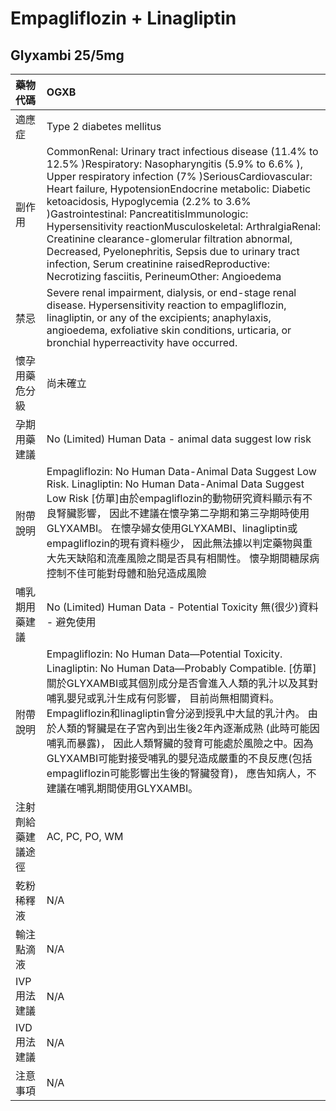 # Empagliflozin + Linagliptin

## Glyxambi 25/5mg

| 藥物代碼           | OGXB                                                                                                                                                                                                                                                                                                                                                                                                                                                                                                                                                                                      |
|:-------------------|:------------------------------------------------------------------------------------------------------------------------------------------------------------------------------------------------------------------------------------------------------------------------------------------------------------------------------------------------------------------------------------------------------------------------------------------------------------------------------------------------------------------------------------------------------------------------------------------|
| 適應症             | Type 2 diabetes mellitus                                                                                                                                                                                                                                                                                                                                                                                                                                                                                                                                                                  |
| 副作用             | CommonRenal: Urinary tract infectious disease (11.4% to 12.5% )Respiratory: Nasopharyngitis (5.9% to 6.6% ), Upper respiratory infection (7% )SeriousCardiovascular: Heart failure, HypotensionEndocrine metabolic: Diabetic ketoacidosis, Hypoglycemia (2.2% to 3.6% )Gastrointestinal: PancreatitisImmunologic: Hypersensitivity reactionMusculoskeletal: ArthralgiaRenal: Creatinine clearance-glomerular filtration abnormal, Decreased, Pyelonephritis, Sepsis due to urinary tract infection, Serum creatinine raisedReproductive: Necrotizing fasciitis, PerineumOther: Angioedema |
| 禁忌               | Severe renal impairment, dialysis, or end-stage renal disease. Hypersensitivity reaction to empagliflozin, linagliptin, or any of the excipients; anaphylaxis, angioedema, exfoliative skin conditions, urticaria, or bronchial hyperreactivity have occurred.                                                                                                                                                                                                                                                                                                                            |
| 懷孕用藥危分級     | 尚未確立                                                                                                                                                                                                                                                                                                                                                                                                                                                                                                                                                                                  |
| 孕期用藥建議       | No (Limited) Human Data - animal data suggest low risk                                                                                                                                                                                                                                                                                                                                                                                                                                                                                                                                    |
| 附帶說明           | Empagliflozin: No Human Data-Animal Data Suggest Low Risk. Linagliptin: No Human Data-Animal Data Suggest Low Risk [仿單]由於empagliflozin的動物研究資料顯示有不良腎臟影響， 因此不建議在懷孕第二孕期和第三孕期時使用GLYXAMBI。 在懷孕婦女使用GLYXAMBI、linagliptin或empagliflozin的現有資料極少， 因此無法據以判定藥物與重大先天缺陷和流產風險之間是否具有相關性。 懷孕期間糖尿病控制不佳可能對母體和胎兒造成風險                                                                                                                                                                        |
| 哺乳期用藥建議     | No (Limited) Human Data - Potential Toxicity 無(很少)資料 - 避免使用                                                                                                                                                                                                                                                                                                                                                                                                                                                                                                                      |
| 附帶說明           | Empagliflozin: No Human Data—Potential Toxicity. Linagliptin: No Human Data—Probably Compatible. [仿單]關於GLYXAMBI或其個別成分是否會進入人類的乳汁以及其對哺乳嬰兒或乳汁生成有何影響， 目前尚無相關資料。Empagliflozin和linagliptin會分泌到授乳中大鼠的乳汁內。 由於人類的腎臟是在子宮內到出生後2年內逐漸成熟 (此時可能因哺乳而暴露)， 因此人類腎臟的發育可能處於風險之中。因為GLYXAMBI可能對接受哺乳的嬰兒造成嚴重的不良反應(包括empagliflozin可能影響出生後的腎臟發育)， 應告知病人，不建議在哺乳期間使用GLYXAMBI。                                                                    |
| 注射劑給藥建議途徑 | AC, PC, PO, WM                                                                                                                                                                                                                                                                                                                                                                                                                                                                                                                                                                            |
| 乾粉稀釋液         | N/A                                                                                                                                                                                                                                                                                                                                                                                                                                                                                                                                                                                       |
| 輸注點滴液         | N/A                                                                                                                                                                                                                                                                                                                                                                                                                                                                                                                                                                                       |
| IVP 用法建議       | N/A                                                                                                                                                                                                                                                                                                                                                                                                                                                                                                                                                                                       |
| IVD 用法建議       | N/A                                                                                                                                                                                                                                                                                                                                                                                                                                                                                                                                                                                       |
| 注意事項           | N/A                                                                                                                                                                                                                                                                                                                                                                                                                                                                                                                                                                                       |

